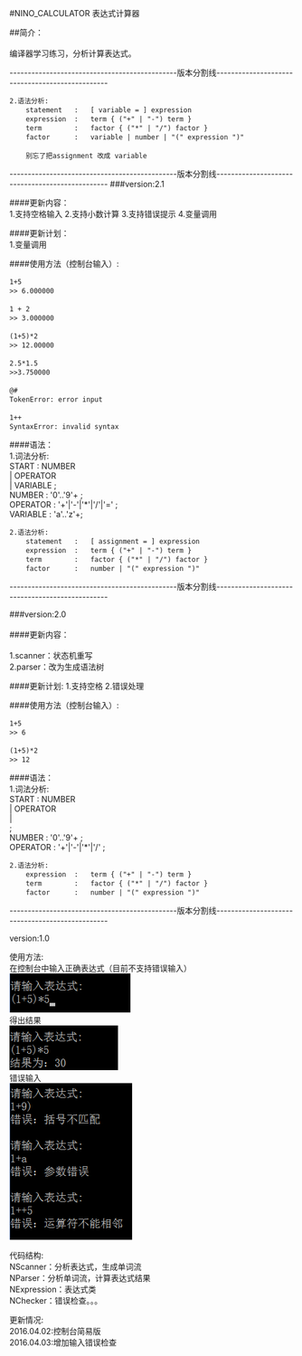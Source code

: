 
#NINO_CALCULATOR 表达式计算器<br>  

##简介：<br>        
  编译器学习练习，分析计算表达式。<br>  


----------------------------------------------版本分割线------------------------------------------------

	2.语法分析:
		statement	:	[ variable = ] expression
		expression  :	term { ("+" | "-") term }
		term		:	factor { ("*" | "/") factor }
		factor		:	variable | number | "(" expression ")" 

		别忘了把assignment 改成 variable
----------------------------------------------版本分割线------------------------------------------------
###version:2.1 <br>

####更新内容：<br>
	1.支持空格输入
	2.支持小数计算
	3.支持错误提示
	4.变量调用

####更新计划：<br>
	1.变量调用

####使用方法（控制台输入）:

	1+5
	>> 6.000000

	1 + 2
	>> 3.000000

	(1+5)*2
	>> 12.00000

	2.5*1.5
	>>3.750000

	@#
	TokenError: error input

	1++
	SyntaxError: invalid syntax


####语法：      
	1.词法分析:      
		START		: NUMBER     
					| OPERATOR      
					| VARIABLE
					;        
		NUMBER		: '0'..'9'+ ;       
		OPERATOR	: '+'|'-'|'*'|'/'|'=' ;      
		VARIABLE	: 'a'..'z'+;

	2.语法分析:
		statement	:	[ assignment = ] expression
		expression  :	term { ("+" | "-") term }
		term		:	factor { ("*" | "/") factor }
		factor		:	number | "(" expression ")" 

	


----------------------------------------------版本分割线------------------------------------------------
 
###version:2.0 <br>    
####更新内容：<br>    
	1.scanner：状态机重写  
	2.parser：改为生成语法树
	
####更新计划:
	1.支持空格
	2.错误处理
	
####使用方法（控制台输入）:

	1+5
	>> 6

	(1+5)*2
	>> 12

####语法：      
	1.词法分析:      
		START		: NUMBER     
					| OPERATOR      
					|        
					;        
		NUMBER		: '0'..'9'+ ;       
		OPERATOR	: '+'|'-'|'*'|'/' ;       

	2.语法分析:
		expression  :	term { ("+" | "-") term }
		term		:	factor { ("*" | "/") factor }
		factor		:	number | "(" expression ")" 


----------------------------------------------版本分割线------------------------------------------------

version:1.0

使用方法:     
在控制台中输入正确表达式（目前不支持错误输入）      
![](https://github.com/ninovt9/NINO_CALCULATOR/blob/master/Source/console_calculator_1.png)     
得出结果      
![](https://github.com/ninovt9/NINO_CALCULATOR/blob/master/Source/console_calculator_2.png)    
错误输入    
![](https://github.com/ninovt9/NINO_CALCULATOR/blob/master/Source/2016.04.03.png)


代码结构:      
NScanner：分析表达式，生成单词流     
NParser：分析单词流，计算表达式结果     
NExpression：表达式类  
NChecker：错误检查。。。

更新情况:     
2016.04.02:控制台简易版     
2016.04.03:增加输入错误检查


